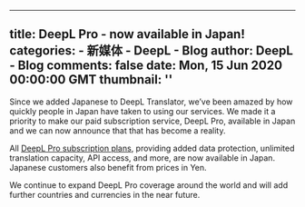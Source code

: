 
---
title: DeepL Pro - now available in Japan!
categories: 
    - 新媒体
    - DeepL - Blog
author: DeepL - Blog
comments: false
date: Mon, 15 Jun 2020 00:00:00 GMT
thumbnail: ''
---

<div>   
<p>     Since we added Japanese to DeepL Translator, we’ve been amazed by how quickly people in Japan have taken to using our services. We made it a priority to make our paid subscription service, DeepL Pro, available in Japan and we can now announce that that has become a reality.     </p>     <p>     All <a href="https://www.deepl.com/pro">DeepL Pro subscription plans</a>, providing added data protection, unlimited translation capacity, API access, and more, are now available in Japan. Japanese customers also benefit from prices in Yen.     </p>     <p>     We continue to expand DeepL Pro coverage around the world and will add further countries and currencies in the near future.     </p>  
</div>
            